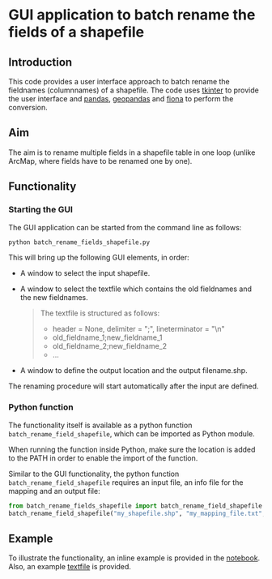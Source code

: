 # GUI application to batch rename the fields of a shapefile

## Introduction

This code provides a user interface approach to batch rename the fieldnames (columnnames) of a shapefile. The code uses [tkinter](https://wiki.python.org/moin/TkInter) to provide the user interface and [pandas](https://pypi.python.org/pypi/pandas), [geopandas](https://pypi.python.org/pypi/geopandas) and [fiona](https://pypi.python.org/pypi/Fiona) to perform the conversion.



## Aim

The aim is to rename multiple fields in a shapefile table in one loop (unlike ArcMap, where fields have to be renamed one by one).



## Functionality

### Starting the GUI

The GUI application can be started from the command line as follows:

```python
python batch_rename_fields_shapefile.py
```

This will bring up the following GUI elements, in order:

* A window to select the input shapefile.

* A window to select the textfile which contains the old fieldnames and the new fieldnames.

  > The textfile is structured as follows:
  >
  > - header = None, delimiter = ";", lineterminator = "\n"
  > - old_fieldname_1;new_fieldname_1
  > - old_fieldname_2;new_fieldname_2
  > - ...

* A window to define the output location and the output filename.shp.

The renaming procedure will start automatically after the input are defined.

### Python function

The functionality itself is available as a python function `batch_rename_field_shapefile`, which can be imported as Python module.

When running the function inside Python, make sure the location is added to the PATH in order to enable the import of the function.

Similar to the GUI functionality, the python function `batch_rename_field_shapefile` requires an input file, an info file for the mapping and an output file:

```python
from batch_rename_fields_shapefile import batch_rename_field_shapefile
batch_rename_field_shapefile("my_shapefile.shp", "my_mapping_file.txt", "my_converted_shapfile.py")
```

## Example

To illustrate the functionality, an inline example is provided in the [notebook](https://github.com/inbo/inbo-pyutils/blob/master/gis/batch_rename_fields_shapefile/batch_rename_fields_shapefile.ipynb). Also, an example [textfile](https://github.com/inbo/inbo-pyutils/blob/master/gis/batch_rename_fields_shapefile/mapping_example.txt) is provided.
